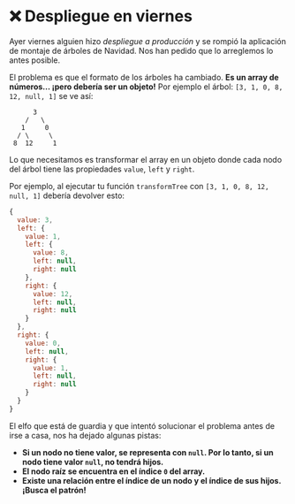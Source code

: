 # ❌ Despliegue en viernes

Ayer viernes alguien hizo _despliegue a producción_ y se rompió la aplicación de montaje de árboles de Navidad. Nos han pedido que lo arreglemos lo antes posible.

El problema es que el formato de los árboles ha cambiado. **Es un array de números… ¡pero debería ser un objeto!** Por ejemplo el árbol: `[3, 1, 0, 8, 12, null, 1]` se ve así:

```
      3
    /   \
   1     0
  / \     \
 8  12     1
```

Lo que necesitamos es transformar el array en un objeto donde cada nodo del árbol tiene las propiedades `value`, `left` y `right`.

Por ejemplo, al ejecutar tu función `transformTree` con `[3, 1, 0, 8, 12, null, 1]` debería devolver esto:

```javascript
{
  value: 3,
  left: {
    value: 1,
    left: {
      value: 8,
      left: null,
      right: null
    },
    right: {
      value: 12,
      left: null,
      right: null
    }
  },
  right: {
    value: 0,
    left: null,
    right: {
      value: 1,
      left: null,
      right: null
    }
  }
}
```

El elfo que está de guardia y que intentó solucionar el problema antes de irse a casa, nos ha dejado algunas pistas:

- **Si un nodo no tiene valor, se representa con `null`. Por lo tanto, si un nodo tiene valor `null`, no tendrá hijos.**
- **El nodo raíz se encuentra en el índice `0` del array.**
- **Existe una relación entre el índice de un nodo y el índice de sus hijos. ¡Busca el patrón!**
